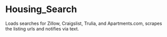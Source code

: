 # Housing_Search
Loads searches for Zillow, Craigslist, Trulia, and Apartments.com, scrapes the listing urls and notifies via text. 
